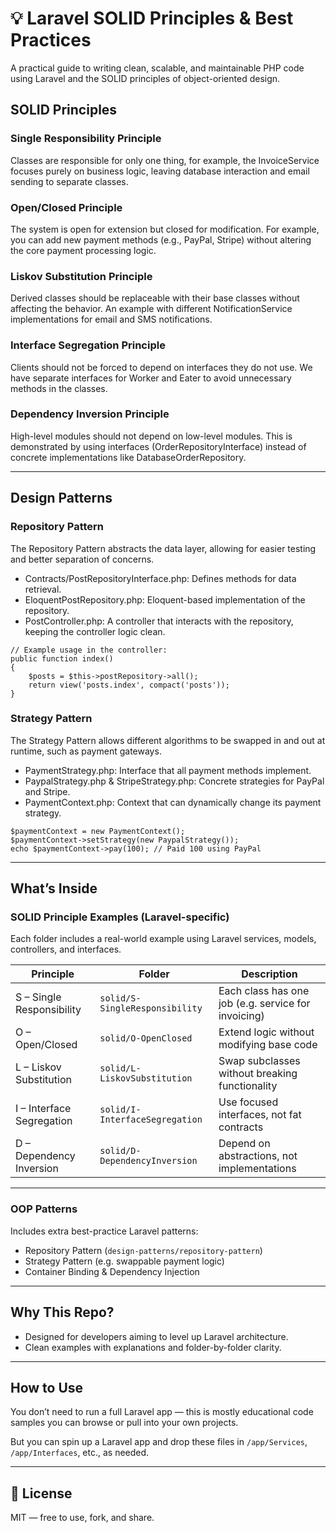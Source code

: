 # 💡 Laravel SOLID Principles & Best Practices

A practical guide to writing clean, scalable, and maintainable PHP code using Laravel and the SOLID principles of object-oriented design.

## SOLID Principles

### Single Responsibility Principle

Classes are responsible for only one thing, for example, the InvoiceService focuses purely on business logic, leaving database interaction and email sending to separate classes.

### Open/Closed Principle

The system is open for extension but closed for modification. For example, you can add new payment methods (e.g., PayPal, Stripe) without altering the core payment processing logic.

### Liskov Substitution Principle

Derived classes should be replaceable with their base classes without affecting the behavior. An example with different NotificationService implementations for email and SMS notifications.

### Interface Segregation Principle

Clients should not be forced to depend on interfaces they do not use. We have separate interfaces for Worker and Eater to avoid unnecessary methods in the classes.

### Dependency Inversion Principle

High-level modules should not depend on low-level modules. This is demonstrated by using interfaces (OrderRepositoryInterface) instead of concrete implementations like DatabaseOrderRepository.

---

## Design Patterns

### Repository Pattern

The Repository Pattern abstracts the data layer, allowing for easier testing and better separation of concerns.

- Contracts/PostRepositoryInterface.php: Defines methods for data retrieval.
- EloquentPostRepository.php: Eloquent-based implementation of the repository.
- PostController.php: A controller that interacts with the repository, keeping the controller logic clean.

```
// Example usage in the controller:
public function index()
{
    $posts = $this->postRepository->all();
    return view('posts.index', compact('posts'));
}
```

### Strategy Pattern

The Strategy Pattern allows different algorithms to be swapped in and out at runtime, such as payment gateways.

- PaymentStrategy.php: Interface that all payment methods implement.
- PaypalStrategy.php & StripeStrategy.php: Concrete strategies for PayPal and Stripe.
- PaymentContext.php: Context that can dynamically change its payment strategy.

```
$paymentContext = new PaymentContext();
$paymentContext->setStrategy(new PaypalStrategy());
echo $paymentContext->pay(100); // Paid 100 using PayPal
```

---

## What’s Inside

### SOLID Principle Examples (Laravel-specific)
Each folder includes a real-world example using Laravel services, models, controllers, and interfaces.

| Principle                  | Folder                         | Description                                      |
|---------------------------|--------------------------------|--------------------------------------------------|
| S – Single Responsibility | `solid/S-SingleResponsibility` | Each class has one job (e.g. service for invoicing) |
| O – Open/Closed           | `solid/O-OpenClosed`           | Extend logic without modifying base code         |
| L – Liskov Substitution   | `solid/L-LiskovSubstitution`   | Swap subclasses without breaking functionality   |
| I – Interface Segregation | `solid/I-InterfaceSegregation` | Use focused interfaces, not fat contracts        |
| D – Dependency Inversion  | `solid/D-DependencyInversion`  | Depend on abstractions, not implementations      |

---

### OOP Patterns

Includes extra best-practice Laravel patterns:

- Repository Pattern (`design-patterns/repository-pattern`)
- Strategy Pattern (e.g. swappable payment logic)
- Container Binding & Dependency Injection

---

## Why This Repo?
- Designed for developers aiming to level up Laravel architecture.
- Clean examples with explanations and folder-by-folder clarity.

---

## How to Use

You don’t need to run a full Laravel app — this is mostly educational code samples you can browse or pull into your own projects.

But you can spin up a Laravel app and drop these files in `/app/Services`, `/app/Interfaces`, etc., as needed.

---

## 📎 License

MIT — free to use, fork, and share.

